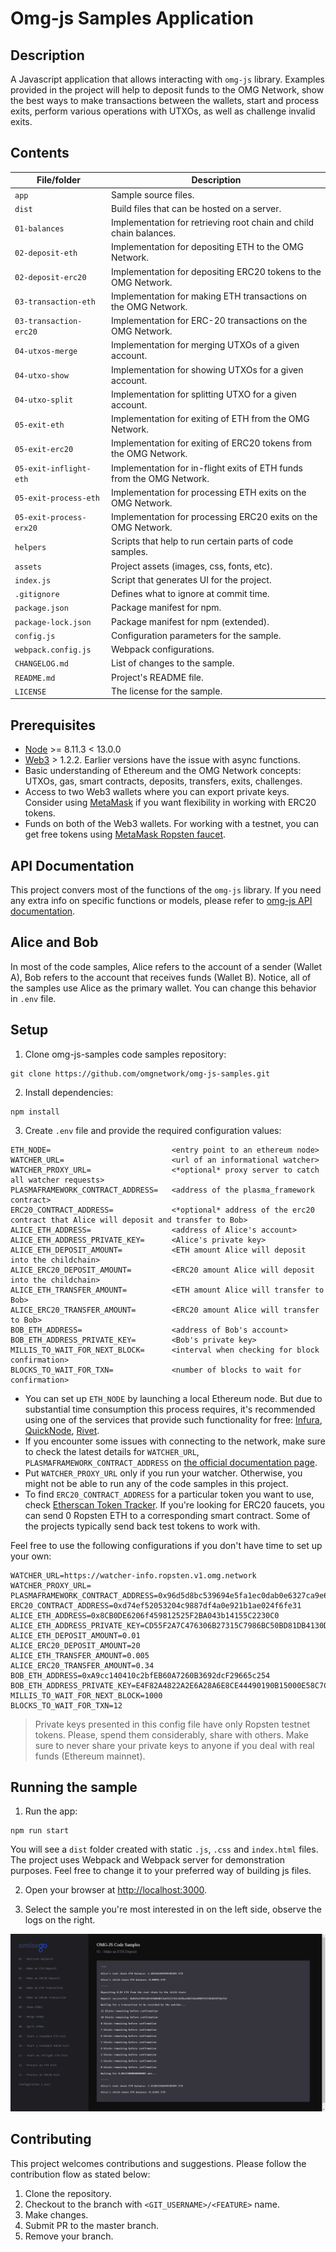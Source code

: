# Omg-js Samples Application

## Description

A Javascript application that allows interacting with `omg-js` library. Examples provided in the project will help to deposit funds to the OMG Network, show the best ways to make transactions between the wallets, start and process exits, perform various operations with UTXOs, as well as challenge invalid exits.

## Contents

| File/folder             | Description                                                          |
| ----------------------- | -------------------------------------------------------------------- |
| `app`                   | Sample source files.                                                 |
| `dist`                  | Build files that can be hosted on a server.                          |
| `01-balances`           | Implementation for retrieving root chain and child chain balances.     |
| `02-deposit-eth`        | Implementation for depositing ETH to the OMG Network.                |
| `02-deposit-erc20`      | Implementation for depositing ERC20 tokens to the OMG Network.       |
| `03-transaction-eth`    | Implementation for making ETH transactions on the OMG Network.       |
| `03-transaction-erc20`  | Implementation for ERC-20 transactions on the OMG Network.           |
| `04-utxos-merge`        | Implementation for merging UTXOs of a given account.                 |
| `04-utxo-show`          | Implementation for showing UTXOs for a given account.                |
| `04-utxo-split`         | Implementation for splitting UTXO for a given account.               |
| `05-exit-eth`           | Implementation for exiting of ETH from the OMG Network.              |
| `05-exit-erc20`         | Implementation for exiting of ERC20 tokens from the OMG Network.     |
| `05-exit-inflight-eth`  | Implementation for in-flight exits of ETH funds from the OMG Network. |
| `05-exit-process-eth`   | Implementation for processing ETH exits on the OMG Network.          |
| `05-exit-process-erx20` | Implementation for processing ERC20 exits on the OMG Network.        |
| `helpers`               | Scripts that help to run certain parts of code samples.              |
| `assets`                | Project assets (images, css, fonts, etc).                            |
| `index.js`              | Script that generates UI for the project.                            |
| `.gitignore`            | Defines what to ignore at commit time.                               |
| `package.json`          | Package manifest for npm.                                            |
| `package-lock.json`     | Package manifest for npm (extended).                                 |
| `config.js`             | Configuration parameters for the sample.                             |
| `webpack.config.js`     | Webpack configurations.                                              |
| `CHANGELOG.md`          | List of changes to the sample.                                       |
| `README.md`             | Project's README file.                                               |
| `LICENSE`               | The license for the sample.                                          |

## Prerequisites

- [Node](https://nodejs.org/en) >= 8.11.3 < 13.0.0
- [Web3](https://github.com/ethereum/web3.js) > 1.2.2. Earlier versions have the issue with async functions.
- Basic understanding of Ethereum and the OMG Network concepts: UTXOs, gas, smart contracts, deposits, transfers, exits, challenges.
- Access to two Web3 wallets where you can export private keys. Consider using [MetaMask](https://metamask.io/download.html) if you want flexibility in working with ERC20 tokens.
- Funds on both of the Web3 wallets. For working with a testnet, you can get free tokens using [MetaMask Ropsten faucet](https://faucet.metamask.io).

## API Documentation

This project convers most of the functions of the `omg-js` library. If you need any extra info on specific functions or models, please refer to [omg-js API documentation](https://docs.omg.network/omg-js).

## Alice and Bob

In most of the code samples, Alice refers to the account of a sender (Wallet A), Bob refers to the account that receives funds (Wallet B). Notice, all of the samples use Alice as the primary wallet. You can change this behavior in `.env` file.

## Setup

1. Clone omg-js-samples code samples repository:

```
git clone https://github.com/omgnetwork/omg-js-samples.git
```

2. Install dependencies:

```
npm install
```

3. Create `.env` file and provide the required configuration values:

```
ETH_NODE=                           <entry point to an ethereum node>
WATCHER_URL=                        <url of an informational watcher>
WATCHER_PROXY_URL=                  <*optional* proxy server to catch all watcher requests>
PLASMAFRAMEWORK_CONTRACT_ADDRESS=   <address of the plasma_framework contract>
ERC20_CONTRACT_ADDRESS=             <*optional* address of the erc20 contract that Alice will deposit and transfer to Bob>
ALICE_ETH_ADDRESS=                  <address of Alice's account>
ALICE_ETH_ADDRESS_PRIVATE_KEY=      <Alice's private key>
ALICE_ETH_DEPOSIT_AMOUNT=           <ETH amount Alice will deposit into the childchain>
ALICE_ERC20_DEPOSIT_AMOUNT=         <ERC20 amount Alice will deposit into the childchain>
ALICE_ETH_TRANSFER_AMOUNT=          <ETH amount Alice will transfer to Bob>
ALICE_ERC20_TRANSFER_AMOUNT=        <ERC20 amount Alice will transfer to Bob>
BOB_ETH_ADDRESS=                    <address of Bob's account>
BOB_ETH_ADDRESS_PRIVATE_KEY=        <Bob's private key>
MILLIS_TO_WAIT_FOR_NEXT_BLOCK=      <interval when checking for block confirmation>
BLOCKS_TO_WAIT_FOR_TXN=             <number of blocks to wait for confirmation>
```

- You can set up `ETH_NODE` by launching a local Ethereum node. But due to substantial time consumption this process requires, it's recommended using one of the services that provide such functionality for free: [Infura](https://infura.io), [QuickNode](https://www.quiknode.io), [Rivet](https://rivet.cloud).
- If you encounter some issues with connecting to the network, make sure to check the latest details for `WATCHER_URL`, `PLASMAFRAMEWORK_CONTRACT_ADDRESS` on [the official documentation page](https://docs.omg.network/network-connection-details).
- Put `WATCHER_PROXY_URL` only if you run your watcher. Otherwise, you might not be able to run any of the code samples in this project.
- To find `ERC20_CONTRACT_ADDRESS` for a particular token you want to use, check [Etherscan Token Tracker](https://etherscan.io/tokens). If you're looking for ERC20 faucets, you can send 0 Ropsten ETH to a corresponding smart contract. Some of the projects typically send back test tokens to work with.

Feel free to use the following configurations if you don't have time to set up your own:

```
WATCHER_URL=https://watcher-info.ropsten.v1.omg.network
WATCHER_PROXY_URL=
PLASMAFRAMEWORK_CONTRACT_ADDRESS=0x96d5d8bc539694e5fa1ec0dab0e6327ca9e680f9
ERC20_CONTRACT_ADDRESS=0xd74ef52053204c9887df4a0e921b1ae024f6fe31
ALICE_ETH_ADDRESS=0x8CB0DE6206f459812525F2BA043b14155C2230C0
ALICE_ETH_ADDRESS_PRIVATE_KEY=CD55F2A7C476306B27315C7986BC50BD81DB4130D4B5CFD49E3EAF9ED1EDE4F7
ALICE_ETH_DEPOSIT_AMOUNT=0.01
ALICE_ERC20_DEPOSIT_AMOUNT=20
ALICE_ETH_TRANSFER_AMOUNT=0.005
ALICE_ERC20_TRANSFER_AMOUNT=0.34
BOB_ETH_ADDRESS=0xA9cc140410c2bfEB60A7260B3692dcF29665c254
BOB_ETH_ADDRESS_PRIVATE_KEY=E4F82A4822A2E6A28A6E8CE44490190B15000E58C7CBF62B4729A3FDC9515FD2
MILLIS_TO_WAIT_FOR_NEXT_BLOCK=1000
BLOCKS_TO_WAIT_FOR_TXN=12
```

> Private keys presented in this config file have only Ropsten testnet tokens. Please, spend them considerably, share with others. Make sure to never share your private keys to anyone if you deal with real funds (Ethereum mainnet).

## Running the sample

1. Run the app:

```
npm run start
```

You will see a `dist` folder created with static `.js`, `.css` and `index.html` files. The project uses Webpack and Webpack server for demonstration purposes. Feel free to change it to your preferred way of building js files.

2. Open your browser at [http://localhost:3000](http://localhost:3000).

3. Select the sample you're most interested in on the left side, observe the logs on the right.

![img](app/assets/images/02.png)

## Contributing

This project welcomes contributions and suggestions. Please follow the contribution flow as stated below:

1. Clone the repository.
2. Checkout to the branch with `<GIT_USERNAME>/<FEATURE>` name.
3. Make changes.
4. Submit PR to the master branch.
5. Remove your branch.
